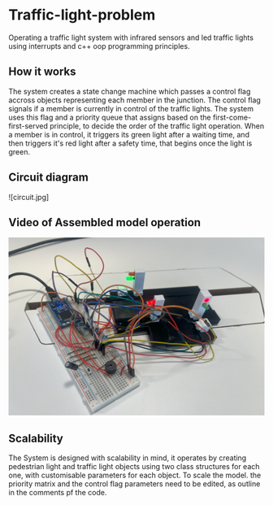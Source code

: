 # Traffic-light-problem
Operating a traffic light system with infrared sensors and led traffic lights using interrupts and c++ oop programming principles.
## How it works
The system creates a state change machine which passes a control flag accross objects representing each member in the junction. The control flag signals if a member is currently in control of the traffic lights.
The system uses this flag and a priority queue that assigns based on the first-come-first-served principle, to decide the order of the traffic light operation.
When a member is in control, it triggers its green light after a waiting time, and then triggers it's red light after a safety time, that begins once the light is green.
## Circuit diagram
![circuit.jpg]
## Video of Assembled model operation
[<img src="TrafficImage.jpg" width="600" height="350">](https://www.youtube.com/embed/EN0yVmQZrjU?si=6mwJkgkvUsU3K6I4)


## Scalability
The System is designed with scalability in mind, it operates by creating pedestrian light and traffic light objects using two class structures for each one, with customisable parameters for each object.
To scale the model. the priority matrix and the control flag parameters need to be edited, as outline in the comments pf the code. 
